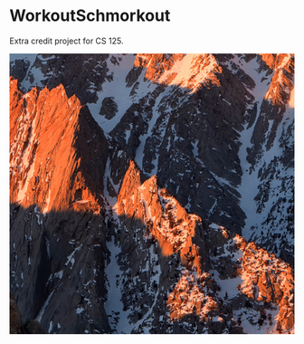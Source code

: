 # WorkoutSchmorkout
Extra credit project for CS 125.


![alt text](https://github.com/Athena96/WorkoutSchmorkout/blob/master/Screen%20Shot%202017-07-23%20at%201.06.10%20PM.png)
